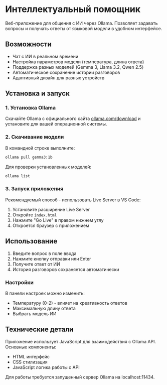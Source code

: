 # Интеллектуальный помощник

Веб-приложение для общения с ИИ через Ollama. Позволяет задавать вопросы и получать ответы от языковой модели в удобном интерфейсе.

## Возможности

- Чат с ИИ в реальном времени
- Настройка параметров модели (температура, длина ответа)
- Поддержка разных моделей (Gemma 3, Llama 3.2, Qwen 2.5)
- Автоматическое сохранение истории разговоров
- Адаптивный дизайн для разных устройств

## Установка и запуск

### 1. Установка Ollama

Скачайте Ollama с официального сайта [ollama.com/download](https://ollama.com/download) и установите для вашей операционной системы.

### 2. Скачивание модели

В командной строке выполните:

```bash
ollama pull gemma3:1b
```

Для проверки установленных моделей:
```bash
ollama list
```

### 3. Запуск приложения

Рекомендуемый способ - использовать Live Server в VS Code:
1. Установите расширение Live Server
2. Откройте `index.html`
3. Нажмите "Go Live" в правом нижнем углу
4. Откроется браузер с приложением

## Использование

1. Введите вопрос в поле ввода
2. Нажмите кнопку отправки или Enter
3. Получите ответ от ИИ
4. История разговоров сохраняется автоматически

### Настройки

В панели настроек можно изменить:
- Температуру (0-2) - влияет на креативность ответов
- Максимальную длину ответа
- Выбрать модель ИИ

## Технические детали

Приложение использует JavaScript для взаимодействия с Ollama API. Основные компоненты:
- HTML интерфейс
- CSS стилизация
- JavaScript логика работы с API

Для работы требуется запущенный сервер Ollama на localhost:11434.
